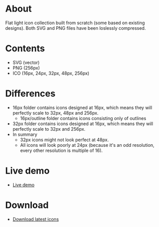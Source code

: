 # About

Flat light icon collection built from scratch (some based on existing designs).
Both SVG and PNG files have been loslessly compressed.

# Contents

- SVG (vector)
- PNG (256px)
- ICO (16px, 24px, 32px, 48px, 256px)

# Differences

- 16px folder contains icons designed at 16px, which means they will perfectly scale to 32px, 48px and 256px.
  - 16px/outline folder contains icons consisting only of outlines
- 32px folder contains icons designed at 16px, which means they will perfectly scale to 32px and 256px.
- In summary
  - 32px icons might not look perfect at 48px.
  - All icons will look poorly at 24px (because it's an odd resolution, every other resolution is multiple of 16).

# Live demo

- [Live demo](https://jesuscc1993.github.io/flat-light-icons/demo/)

# Download

- [Download latest icons](https://github.com/jesuscc1993/flat-light-icons/archive/refs/heads/gh-pages.zip)
